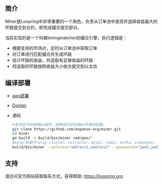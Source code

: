 ## 简介
Miner是Loopring中非常重要的一个角色，负责从订单池中发现并选择收益最大的环路提交到合约，即完成撮合提交部分。

当前实现的是一个叫做timingmatcher的撮合引擎，执行逻辑是：
* 根据支持的市场对，定时从订单池中获取订单
* 对订单进行匹配撮合并生成环路
* 估计环路的收益，并选取有足够收益的环路
* 将选取的环路按照收益大小依次提交到以太坊

## 编译部署
* [aws部署](https://loopring.github.io/relay-cluster/deploy/deploy_index_cn.html#%E6%9C%8D%E5%8A%A1)
* [Docker](https://loopring.github.io/miner/docker_chinese.html)
* 源码
    
    ```bash
    #本项目代码使用Go编写，请确保已经完成Go环境的配置。
    git clone https://github.com/expanse-org/miner.git
    cd miner
    go build -o build/bin/miner cmd/pex/*
    #miner依赖于relay-cluster、extractor、mysql、redis、kafka、zookeeper、eth节点等
    build/bin/miner --unlocks="address1,address2" --passwords="pwd1,pwd2" --config=miner.toml
    ```

## 支持
请访问官方网站获取联系方式，获得帮助: https://loopring.org